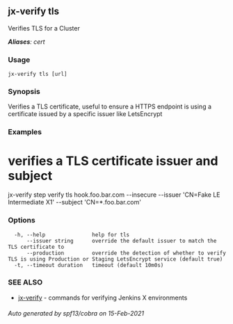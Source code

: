 ## jx-verify tls

Verifies TLS for a Cluster

***Aliases**: cert*

### Usage

```
jx-verify tls [url]
```

### Synopsis

Verifies a TLS certificate, useful to ensure a HTTPS endpoint is using a certificate issued by a specific issuer like LetsEncrypt

### Examples

  # verifies a TLS certificate issuer and subject
  jx-verify step verify tls hook.foo.bar.com --insecure --issuer 'CN=Fake LE Intermediate X1' --subject 'CN=*.foo.bar.com'

### Options

```
  -h, --help               help for tls
      --issuer string      override the default issuer to match the TLS certificate to
      --production         override the detection of whether to verify TLS is using Production or Staging LetsEncrypt service (default true)
  -t, --timeout duration   timeout (default 10m0s)
```

### SEE ALSO

* [jx-verify](jx-verify.md)	 - commands for verifying Jenkins X environments

###### Auto generated by spf13/cobra on 15-Feb-2021
